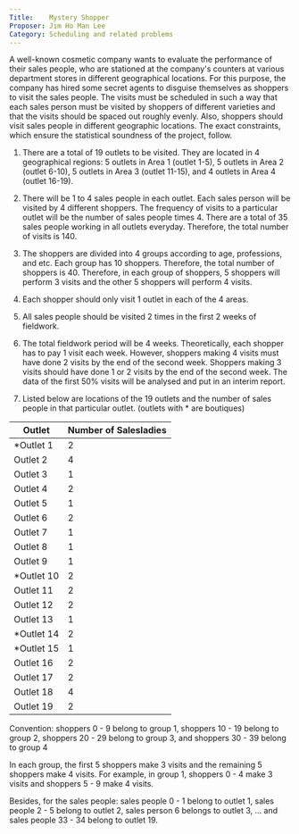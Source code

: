 ```yaml
---
Title:    Mystery Shopper
Proposer: Jim Ho Man Lee
Category: Scheduling and related problems
---
```


A well-known cosmetic company wants to evaluate the performance of their sales people, who are stationed at the company's counters at various department stores in different geographical locations. For this purpose, the company has hired some secret agents to disguise themselves as shoppers to visit the sales people. The visits must be scheduled in such a way that each sales person must be visited by shoppers of different varieties and that the visits should be spaced out roughly evenly. Also, shoppers should visit sales people in different geographic locations. The exact constraints, which ensure the statistical soundness of the project, follow.

1. There are a total of 19 outlets to be visited. They are located in 4 geographical regions: 5 outlets in Area 1 (outlet 1-5), 5 outlets in Area 2 (outlet 6-10), 5 outlets in Area 3 (outlet 11-15), and 4 outlets in Area 4 (outlet 16-19).

2. There will be 1 to 4 sales people in each outlet. Each sales person will be visited by 4 different shoppers. The frequency of visits to a particular outlet will be the number of sales people times 4. There are a total of 35 sales people working in all outlets everyday. Therefore, the total number of visits is 140.

3. The shoppers are divided into 4 groups according to age, professions, and etc. Each group has 10 shoppers. Therefore, the total number of shoppers is 40. Therefore, in each group of shoppers, 5 shoppers will perform 3 visits and the other 5 shoppers will perform 4 visits.

4. Each shopper should only visit 1 outlet in each of the 4 areas.

5. All sales people should be visited 2 times in the first 2 weeks of fieldwork.

6. The total fieldwork period will be 4 weeks. Theoretically, each shopper has to pay 1 visit each week. However, shoppers making 4 visits must have done 2 visits by the end of the second week. Shoppers making 3 visits should have done 1 or 2 visits by the end of the second week. The data of the first 50% visits will be analysed and put in an interim report.

7. Listed below are locations of the 19 outlets and the number of sales people in that particular outlet. (outlets with * are boutiques)

Outlet	| Number of Salesladies
--------|---------------------
*Outlet 1	| 2
Outlet 2	| 4
Outlet 3	| 1
Outlet 4	| 2
Outlet 5	| 1
Outlet 6	| 2
Outlet 7	| 1
Outlet 8	| 1
Outlet 9	| 1
*Outlet 10	| 2
Outlet 11	| 2
Outlet 12	| 2
Outlet 13	| 1
*Outlet 14	| 2
*Outlet 15	| 1
Outlet 16	| 2
Outlet 17	| 2
Outlet 18	| 4
Outlet 19	| 2

Convention: shoppers 0 - 9 belong to group 1, shoppers 10 - 19 belong to group 2, shoppers 20 - 29 belong to group 3, and shoppers 30 - 39 belong to group 4

In each group, the first 5 shoppers make 3 visits and the remaining 5 shoppers make 4 visits. For example, in group 1, shoppers 0 - 4 make 3 visits and shoppers 5 - 9 make 4 visits.

Besides, for the sales people: sales people 0 - 1 belong to outlet 1, sales people 2 - 5 belong to outlet 2, sales person 6 belongs to outlet 3, ... and sales people 33 - 34 belong to outlet 19.

